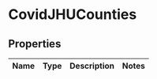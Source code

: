 # CovidJHUCounties

## Properties
Name | Type | Description | Notes
------------ | ------------- | ------------- | -------------
